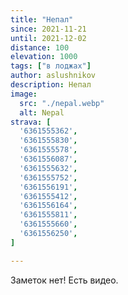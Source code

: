 ```yaml
---
title: "Непал"
since: 2021-11-21
until: 2021-12-02
distance: 100
elevation: 1000
tags: ["в лоджах"]
author: aslushnikov
description: Непал
image:
  src: "./nepal.webp"
  alt: Nepal
strava: [
  '6361555362',
  '6361555830',
  '6361555578',
  '6361556087',
  '6361555632',
  '6361555752',
  '6361556191',
  '6361555412',
  '6361556164',
  '6361555811',
  '6361555660',
  '6361556250',
]

---
```

Заметок нет! Есть видео.